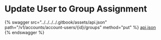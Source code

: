 # Update User to Group Assignment



{% swagger src="../../../../.gitbook/assets/api.json" path="/v1/accounts/account-users/{id}/groups" method="put" %}
[api.json](../../../../.gitbook/assets/api.json)
{% endswagger %}
